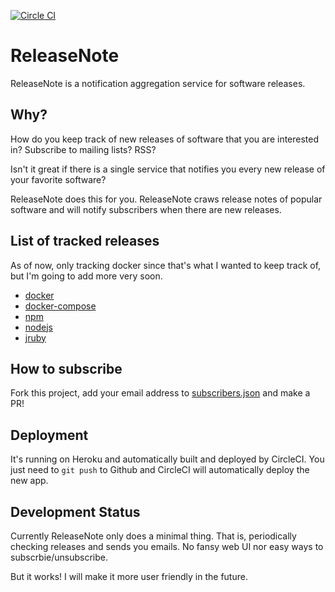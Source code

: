 [![Circle CI](https://circleci.com/gh/kimh/release_note.svg?style=svg)](https://circleci.com/gh/kimh/release_note)

# ReleaseNote
ReleaseNote is a notification aggregation service for software releases.

## Why?
How do you keep track of new releases of software that you are interested in? Subscribe to mailing lists? RSS?

Isn't it great if there is a single service that notifies you every new release of your favorite software?

ReleaseNote does this for you. ReleaseNote craws release notes of popular software and will notify subscribers when there are new releases.

## List of tracked releases
As of now, only tracking docker since that's what I wanted to keep track of, but I'm going to add more very soon.

- [docker](https://github.com/docker/docker/releases)
- [docker-compose](https://github.com/docker/compose/releases)
- [npm](https://github.com/npm/npm/releases)
- [nodejs](https://github.com/nodejs/node/releases)
- [jruby](https://github.com/jruby/jruby/releases)

## How to subscribe
Fork this project, add your email address to [subscribers.json](https://github.com/kimh/release_note/blob/master/subscribers.json) and make a PR!

## Deployment
It's running on Heroku and automatically built and deployed by CircleCI. You just need to `git push` to Github and CircleCI will automatically deploy the new app.

## Development Status
Currently ReleaseNote only does a minimal thing. That is, periodically checking releases and sends you emails. No fansy web UI nor easy ways to subscrbie/unsubscribe.

But it works! I will make it more user friendly in the future.

